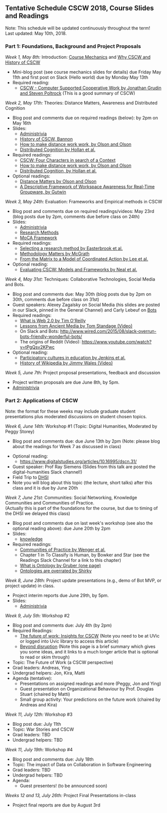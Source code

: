 ## Tentative Schedule CSCW 2018, Course Slides and Readings

Note:  This schedule will be updated continuously throughout the term!  
Last updated: May 10th, 2018.

### Part 1: Foundations, Background and Project Proposals

*Week 1, May 8th:* Introduction:
[Course Mechanics](slides/week1/course_mechanics.pdf) and [Why CSCW and History of CSCW](slides/week1/course_intro.pdf)
  * Mini-blog post (see course mechanics slides for details) due Friday May 11th and first post on Slack (Hello world) due by Monday May 13th
  * Required reading: 
      * [CSCW - Computer Supported Cooperative Work by Jonathan Grudin and Steven Poltrock](https://www.interaction-design.org/encyclopedia/cscw_computer_supported_cooperative_work.html) (This is a good summary of CSCW)

*Week 2, May 17th:* Theories: Distance Matters, Awareness and Distributed Cognition
  * Blog post and comments due on required readings (below): by 2pm on May 16th
  * Slides: 
     * [Administrivia](slides/week2/administrivia-week2.pdf)
     * [History of CSCW, Bannon](slides/week2/cscw-history-bannon.pdf)
     * [How to make distance work work, by Olson and Olson](slides/week2/distance-matters.pdf)
     * [Distributed Cognition by Hollan et al.](slides/week2/distributed-cognition.pdf)
  * Required readings: 
     * [CSCW: Four Characters in search of a Context](http://www-ihm.lri.fr/~mbl/ENS/CSCW/2012/papers/Bannon-ECSCW-89.pdf)
     * [How to make distance work work, by Olson and Olson](http://interactions.acm.org/archive/view/march-april-2014/how-to-make-distance-work-work)
     * [Distributed Cognition, by Hollan et al.](http://dl.acm.org/citation.cfm?id=353487) 
  * Optional readings: 
     * [Distance Matters by Olson and Olson](http://www.ics.uci.edu/~corps/phaseii/OlsonOlson-DistanceMatters-HCIJ.pdf)
     * [A Descriptive Framework of Workspace Awareness for Real-Time Groupware, by Gutwin](http://www.hci.usask.ca/publications/2002/awareness-jcscw.pdf)
  
*Week 3, May 24th:* Evaluation: Frameworks and Empirical methods in CSCW  
  * Blog post and comments due on required readings/videos: May 23rd (blog posts due by 2pm, comments due before class on 24th)
  * Slides: 
     * [Administrivia](slides/week3/administrivia-week3.pdf)
     * [Research Methods](slides/week3/evaluation.pdf)
     * [MoCA Framework](slides/week3/MoCA.pdf)
  * Required readings:
     * [Selecting a research method by Easterbrook et al.](http://www.cs.utoronto.ca/~sme/papers/2007/SelectingEmpiricalMethods.pdf) 
     * [Methodology Matters by McGrath](http://www.ufpa.br/cdesouza/teaching/es/2000-mcgrath.pdf)
     * [From the Matrix to a Model of Coordinated Action by Lee et al.](https://depts.washington.edu/csclab/wordpress/wp-content/uploads/CSCW2015_MoCA_preprint.pdf) 
  * Optional reading: 
     * [Evaluating CSCW: Models and Frameworks by Neal et al.](http://citeseerx.ist.psu.edu/viewdoc/download?doi=10.1.1.91.1754&rep=rep1&type=pdf) 

*Week 4, May 31st:* Techniques: Collaborative Technologies,  Social Media and Bots.  
  * Blog post and comments due: May 30th (blog posts due by 2pm on 30th, comments due before class on 31st)
  * Guest speakers: Alexey Zagalsky on Social Media (his slides are posted in our Slack, pinned in the General Channel) and Carly Lebeuf on [Bots](https://docs.google.com/presentation/d/1TPmDQAg8BMo0dH_HAaGLdTTNzi5b6ziYhLOacqZo1uQ/edit#slide=id.g3b7f9405b9_1_350)
  * Required readings:  
     * [What is Web 2.0 by Tim O'Reilly](http://www.oreilly.com/pub/a/web2/archive/what-is-web-20.html)
     * [Lessons from Ancient Media by Tom Standage (Video)](https://www.youtube.com/watch?v=ixsridS3qVs)
     * On Slack and Bots: http://www.wired.com/2015/08/slack-overrun-bots-friendly-wonderful-bots/ 
     * The origins of Reddit (Video): https://www.youtube.com/watch?v=tPgQsv2KPwc
  * Optional reading: 
     * [Participatory cultures in education by Jenkins et al.](https://www.macfound.org/media/article_pdfs/JENKINS_WHITE_PAPER.PDF)
     * [History of Wikipedia by Jimmy Wales (Video)](https://www.youtube.com/watch?v=WQR0gx0QBZ4)
<!---      * [The new open source economics by Yochai Benkler (Video)](http://www.ted.com/talks/yochai_benkler_on_the_new_open_source_economics?language=en) -->

*Week 5, June 7th:* Project proposal presentations, feedback and discussion
  * Project written proposals are due June 8th, by 5pm. 
  * [Administrivia](slides/week5-administrivia.pdf)
  
### Part 2: Applications of CSCW 
Note: the format for these weeks may include graduate student presentations plus moderated discussions on student chosen topics.

*Week 6, June 14th:* Workshop #1 (Topic: Digital Humanities, Moderated by Peggy Storey)
  * Blog post and comments due: due June 13th by 2pm (Note:  please blog about the readings for Week 7 as discussed in class)
<!---  * [Agenda](software-workshop.md)-->
  * Optional reading: 
    * https://www.digitalstudies.org/articles/10.16995/dscn.31/ 
  * Guest speaker: Prof Ray Siemens (Slides from this talk are posted the digital-humanities Slack channel!)
  * Field Trip to [DHSI](http://www.dhsi.org/)
  * Note you will blog about this topic (the lecture, short talks) after this class and it is due by June 20th

*Week 7, June 21st:* Communities: Social Networking, Knowledge Communities and Communities of Practice.  
(Actually this is part of the foundations for the course, but due to timing of the DHSI we delayed this class)
  * Blog post and comments due on last week's workshop (see also the optional reading above): due June 20th by 2pm
   * Slides: 
     * [knowledge](knowledge.pdf)
  * Required readings: 
     * [Communities of Practice by Wenger et al.](http://wenger-trayner.com/introduction-to-communities-of-practice/)
     * Chapter 1 in To Classify is Human,  by Bowker and Star (see the Readings Slack Channel for a link to this chapter)
     * [What is Ontology by Gruber (one page)](http://tomgruber.org/writing/ontology-definition-2007.htm)
     * [Ontologies are overrated by Shirky](http://www.shirky.com/writings/ontology_overrated.html) 

*Week 8, June 28th:* Project update presentations (e.g., demo of Bot MVP, or project update) in class.  
  * Project interim reports due June 29th, by 5pm. 
   * Slides: 
     * [Administrivia](slides/week8-administrivia.pdf)

*Week 9, July 5th:* Workshop #2 
  * Blog post and comments due: July 4th (by 2pm)
  * Required Readings:
     * [The future of work: Insights for CSCW](https://ieeexplore.ieee.org/document/8066668/) (Note you need to be at UVic or logged into Uvic library to access this article)
     * [Beyond disruption](https://datasociety.net/output/beyond-disruption/) (Note this page is a brief summary which gives you some ideas, and it links to a much longer article that is optional to read or skim through)
  * Topic: The Future of Work (a CSCW perspective)  
  * Grad leaders: Andreas, Ying
  * Undergrad helpers: Jon, Kira, Matti
  * Agenda (tentative): 
     * Presentations on assigned readings and more (Peggy, Jon and Ying)
     * Guest presentation on Organizational Behaviour by Prof. Douglas Stuart (chaired by Matti)
     * Small group activity:  Your predictions on the future work (chaired by Andreas and Kira)
 
*Week 11, July 12th:* Workshop #3  
  * Blog post due: July 11th
  * Topic: War Stories and CSCW
  * Grad leaders: TBD
  * Undergrad helpers: TBD 

*Week 11, July 19th:* Workshop #4  
  * Blog post and comments due: July 18th
  * Topic: The impact of Data on Collaboration in Software Engineering
  * Grad leaders: TBD
   * Undergrad helpers: TBD
  * Agenda:
    * Guest presenters! (to be announced soon)

*Weeks 12 and 13, July 26th:* Project Final Presentations in-class
  * Project final reports are due by August 3rd 


